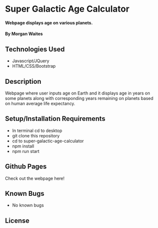 # Super Galactic Age Calculator

#### Webpage displays age on various planets.

#### By Morgan Waites

## Technologies Used

* Javascript/JQuery
* HTML/CSS/Bootstrap 

## Description

Webpage where user inputs age on Earth and it displays age in years on some planets along with corresponding years remaining on planets based on human average life expectancy.

## Setup/Installation Requirements

* In terminal cd to desktop
* git clone this repository
* cd to super-galactic-age-calculator
* npm install
* npm run start

## Github Pages

Check out the webpage here!

## Known Bugs

* No known bugs

## License